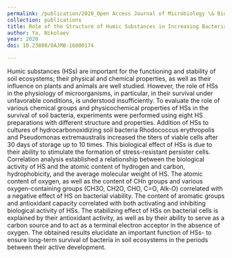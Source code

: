```yaml
---
permalink: /publication/2020_Open Access Journal of Microbiology \& Biotechnology_Role 
collection: publications
title: Role of the Structure of Humic Substances in Increasing Bacterial Survival
author: Ya, Nikolaev
year: 2020
doi: 10.23880/OAJMB-16000174

---
```


Humic substances (HSs) are important for the functioning and stability of soil ecosystems; their physical and chemical properties, as well as their influence on plants and animals are well studied. However, the role of HSs in the physiology of microorganisms, in particular, in their survival under unfavorable conditions, is understood insufficiently. To evaluate the role of various chemical groups and physicochemical properties of HSs in the survival of soil bacteria, experiments were performed using eight HS preparations with different structure and properties. Addition of HSs to cultures of hydrocarbonoxidizing soil bacteria Rhodococcus erythropolis and Pseudomonas extremaustralis increased the titers of viable cells after 30 days of storage up to 10 times. This biological effect of HSs is due to their ability to stimulate the formation of stress-resistant persister cells. Correlation analysis established a relationship between the biological activity of HS and the atomic content of hydrogen and carbon, hydrophobicity, and the average molecular weight of HS. The atomic content of oxygen, as well as the content of CHn groups and various oxygen-containing groups (CH3O, CH2O, CHO, C=O, Alk-O) correlated with a negative effect of HS on bacterial viability. The content of aromatic groups and antioxidant capacity correlated with both activating and inhibiting biological activity of HSs. The stabilizing effect of HSs on bacterial cells is explained by their antioxidant activity, as well as by their ability to serve as a carbon source and to act as a terminal electron acceptor in the absence of oxygen. The obtained results elucidate an important function of HSs- to ensure long-term survival of bacteria in soil ecosystems in the periods between their active development.
